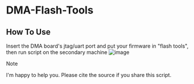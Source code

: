 # DMA-Flash-Tools
## How To Use
Insert the DMA board's jtag/uart port and put your firmware in "flash tools", then run script on the secondary machine
![image](https://github.com/kilmu1337/DMA-Flash-Tools/assets/155318836/dc46de01-4af4-45e2-9826-746bbf851658)


> [!NOTE]
>
> I'm happy to help you. Please cite the source if you share this script.








